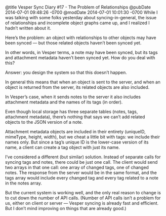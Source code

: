 @title Vesper Sync Diary #17 - The Problem of Relationships
@pubDate 2014-07-01 09:48:26 -0700
@modDate 2014-07-01 10:01:30 -0700
While I was talking with some folks yesterday about syncing-in-general, the issue of relationships and incomplete object graphs came up, and I realized I hadn’t written about it.

Here’s the problem: an object with relationships to other objects may have been synced — but those related objects haven’t been synced yet.

In other words, in Vesper terms, a note may have been synced, but its tags and attachment metadata haven’t been synced yet. How do you deal with this?

Answer: you design the system so that this doesn’t happen.

In general this means that when an object is sent to the server, and when an object is returned from the server, its related objects are also included.

In Vesper’s case, when it sends notes to the server it also includes attachment metadata and the names of its tags (in order).

Even though local storage has three separate tables (notes, tags, attachment metadata), there’s nothing that says we can’t add related objects to the JSON version of a note.

Attachment metadata objects are included in their entirety (uniqueID, mimeType, height, width), but we cheat a little bit with tags: we include their names only. But since a tag’s unique ID is the lower-case version of its name, a client can create a tag object with just its name.

I’ve considered a different (but similar) solution. Instead of separate calls for syncing tags and notes, there could be just one call. The client would send two arrays in that one call: one array of changed tags, one of changed notes. The response from the server would be in the same format, and the tags array would include every changed tag and every tag related to a note in the notes array.

But the current system is working well, and the only real reason to change is to cut down the number of API calls. (Number of API calls isn’t a problem for us, either on client or server — Vesper syncing is already fast and efficient. But I don’t mind improving on things that are already good.)
